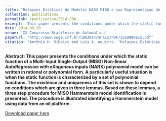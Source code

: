 ```yaml
---
title: "Relaçoes Estáticas de Modelos NARX MISO e sua Representaçao de Hammerstein"
collection: publications
permalink: /publication/2014-CBA
excerpt: 'This paper presents the conditions under which the static function of a Multi-Input Single-Output (MISO) Non-linear AutoRegressive with eXogenous inputs (NARX) polynomial model can be written in rational or polynomial form. A particularly useful situation is when the static function is characterized by a set of polynomial functions. The existence and uniqueness of this set is shown to depend on conditions which are given in three lemmas. Based on these lemmas, a three step procedure for MISO Hammerstein model identification is presented. The procedure is illustrated identifying a Hammerstein model using data from an oil platform.'
date: 2014-09-20
venue: 'XX Congresso Brasileiro de Automática'
paperurl: 'http://www.swge.inf.br/CBA2014/anais/PDF/1569890815.pdf'
citation: 'Antônio H. Ribeiro and Luis A. Aguirre. "Relaçoes Estáticas de Modelos NARX MISO e sua Representaçao de Hammerstein." XX Congresso Brasileiro de Automática. 2014.'
---
```

**Abstract: This paper presents the conditions under which the static function of a Multi-Input Single-Output (MISO) Non-linear AutoRegressive with eXogenous inputs (NARX) polynomial model can be written in rational or polynomial form. A particularly useful situation is when the static function is characterized by a set of polynomial functions. The existence and uniqueness of this set is shown to depend on conditions which are given in three lemmas. Based on these lemmas, a three step procedure for MISO Hammerstein model identification is presented. The procedure is illustrated identifying a Hammerstein model using data from an oil platform.**

[Download paper here](http://www.swge.inf.br/CBA2014/anais/PDF/1569890815.pdf)


